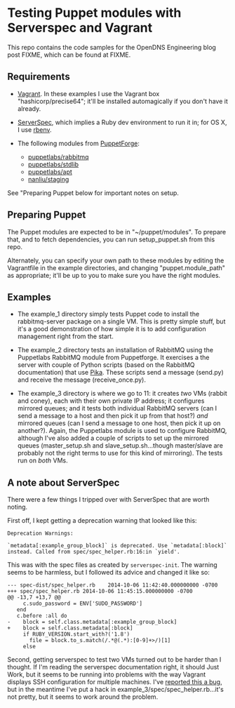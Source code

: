 # Testing Puppet modules with Serverspec and Vagrant

This repo contains the code samples for the OpenDNS Engineering blog
post FIXME, which can be found at FIXME.

## Requirements

* [Vagrant](http://downloads.vagrantup.com/).  In these examples I use
  the Vagrant box "hashicorp/precise64"; it'll be installed
  automagically if you don't have it already.
* [ServerSpec](http://serverspec.org), which implies a Ruby dev
  environment to run it in; for OS X, I use
  [rbenv](https://github.com/sstephenson/rbenv).
* The following modules from
  [PuppetForge](https://forge.puppetlabs.com):

  * [puppetlabs/rabbitmq](https://forge.puppetlabs.com/puppetlabs/rabbitmq)
  * [puppetlabs/stdlib](https://forge.puppetlabs.com/puppetlabs/stdlib)
  * [puppetlabs/apt](https://forge.puppetlabs.com/puppetlabs/apt)
  * [nanliu/staging](https://forge.puppetlabs.com/nanliu/staging)

See "Preparing Puppet below for important notes on setup.

## Preparing Puppet

The Puppet modules are expected to be in "~/puppet/modules".  To
prepare that, and to fetch dependencies, you can run setup_puppet.sh
from this repo.

Alternately, you can specify your own path to these modules by editing
the Vagrantfile in the example directories, and changing
"puppet.module_path" as appropriate; it'll be up to you to make sure
you have the right modules.

## Examples

* The example_1 directory simply tests Puppet code to install the
  rabbitmq-server package on a single VM.  This is pretty simple
  stuff, but it's a good demonstration of how simple it is to add
  configuration management right from the start.

* The example_2 directory tests an installation of RabbitMQ using the
  Puppetlabs RabbitMQ module from Puppetforge.  It exercises a the
  server with couple of Python scripts (based on the RabbitMQ
  documentation) that use
  [Pika](https://pika.readthedocs.org/en/0.9.14/).  These scripts send
  a message (send.py) and receive the message (receive_once.py).

* The example_3 directory is where we go to 11: it creates *two* VMs
  (rabbit and coney), each with their own private IP address; it
  configures mirrored queues; and it tests both individual RabbitMQ
  servers (can I send a message to a host and then pick it up from
  that host?) *and* mirrored queues (can I send a message to one host,
  then pick it up on another?).  Again, the Puppetlabs module is used
  to configure RabbitMQ, although I've also added a couple of scripts
  to set up the mirrored queues (master_setup.sh and
  slave_setup.sh...though master/slave are probably not the right
  terms to use for this kind of mirroring).  The tests run on *both*
  VMs.

## A note about ServerSpec

There were a few things I tripped over with ServerSpec that are worth
noting.

First off, I kept getting a deprecation warning that looked like this:

```
Deprecation Warnings:

`metadata[:example_group_block]` is deprecated. Use `metadata[:block]`
instead. Called from spec/spec_helper.rb:16:in `yield'.

```

This was with the spec files as created by `serverspec-init`.  The
warning seems to be harmless, but I followed its advice and changed it
like so:

```
--- spec-dist/spec_helper.rb	2014-10-06 11:42:40.000000000 -0700
+++ spec/spec_helper.rb	2014-10-06 11:45:15.000000000 -0700
@@ -13,7 +13,7 @@
     c.sudo_password = ENV['SUDO_PASSWORD']
   end
   c.before :all do
-    block = self.class.metadata[:example_group_block]
+    block = self.class.metadata[:block]
     if RUBY_VERSION.start_with?('1.8')
       file = block.to_s.match(/.*@(.*):[0-9]+>/)[1]
     else
 ````

Second, getting serverspec to test two VMs turned out to be harder
than I thought.  If I'm reading the serverspec documentation right, it
should Just Work, but it seems to be running into problems with the
way Vagrant displays SSH configuration for multiple machines.  I've
[reported this a bug](https://github.com/mitchellh/vagrant/issues/4478),
but in the meantime I've put a hack in
example_3/spec/spec_helper.rb...it's not pretty, but it seems to work
around the problem.

